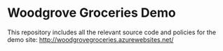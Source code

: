 # Woodgrove Groceries Demo

This repository includes all the relevant source code and policies for the demo site: http://woodgrovegroceries.azurewebsites.net/ 

